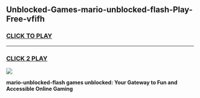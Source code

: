 
## Unblocked-Games-mario-unblocked-flash-Play-Free-vfifh
<h3>
<a href="https://premium76.site?title=mario-unblocked-flash&ref=23A">CLICK TO PLAY</a></h3>
<hr>

<h3>
<a href="https://premium76.site?title=mario-unblocked-flash&ref=23A">CLICK 2 PLAY</a>
  
</h3>

<a href="https://premium76.site?title=mario-unblocked-flash&ref=23A"><img src="https://clearcache.store/games.png"></a>


**mario-unblocked-flash games unblocked: Your Gateway to Fun and Accessible Online Gaming**
